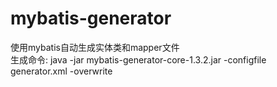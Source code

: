 # mybatis-generator
使用mybatis自动生成实体类和mapper文件<br/>
生成命令:
java -jar mybatis-generator-core-1.3.2.jar -configfile generator.xml -overwrite
